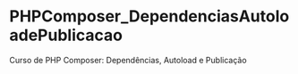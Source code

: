 # PHPComposer_DependenciasAutoloadePublicacao
Curso de PHP Composer: Dependências, Autoload e Publicação
